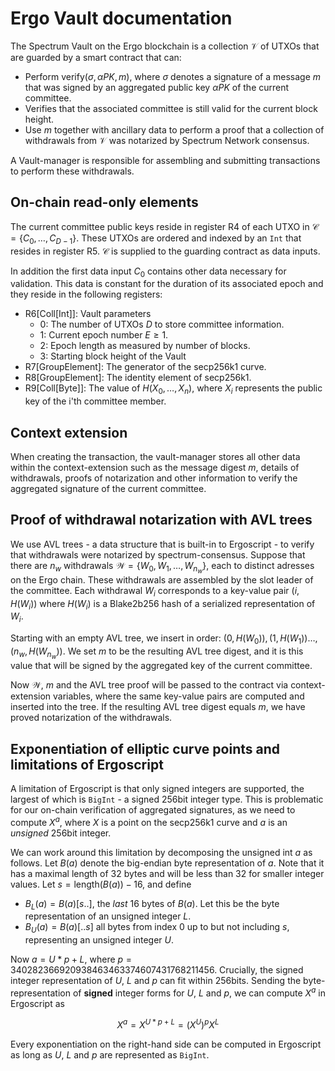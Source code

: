 # Ergo Vault documentation

The Spectrum Vault on the Ergo blockchain is a collection $\mathcal{V}$ of
UTXOs that are guarded by a smart contract that can:
 - Perform $\text{verify}(\sigma, \alpha PK, m)$, where $\sigma$ denotes a
   signature of a message $m$ that was signed by an aggregated public key
   $\alpha PK$ of the current committee.
 - Verifies that the associated committee is still valid for the current block
   height.
 - Use $m$ together with ancillary data to perform a proof that a collection of
   withdrawals from $\mathcal{V}$ was notarized by Spectrum Network consensus.

A Vault-manager is responsible for assembling and submitting transactions to
perform these withdrawals.

## On-chain read-only elements

The current committee public keys reside in register R4 of each UTXO in
$\mathcal{C} = \{C_0, \dots, C_{D-1}\}$. These UTXOs are ordered and indexed by
an `Int` that resides in register R5. $\mathcal{C}$ is supplied to the guarding
contract as data inputs.

In addition the first data input $C_0$ contains other data necessary for
validation. This data is constant for the duration of its associated epoch and
they reside in the following registers:
 - R6[Coll[Int]]: Vault parameters
     - 0: The number of UTXOs $D$ to store committee information.
     - 1: Current epoch number $E \ge 1$.
     - 2: Epoch length as measured by number of blocks.
     - 3: Starting block height of the Vault 
 - R7[GroupElement]: The generator of the secp256k1 curve.
 - R8[GroupElement]: The identity element of secp256k1.
 - R9[Coll[Byte]]: The value of $H(X_0, \dots, X_n)$, where $X_i$ represents
   the public key of the i'th committee member.

## Context extension

When creating the transaction, the vault-manager stores all other data within
the context-extension such as the message digest $m$, details of withdrawals,
proofs of notarization and other information to verify the aggregated signature
of the current committee.

## Proof of withdrawal notarization with AVL trees

We use AVL trees - a data structure that is built-in to Ergoscript - to verify
that withdrawals were notarized by spectrum-consensus. Suppose that there are
$n_w$ withdrawals $\mathcal{W} = \{W_0, W_1, \dots, W_{n_w}\}$, each to
distinct adresses on the Ergo chain. These withdrawals are assembled by the
slot leader of the committee. Each withdrawal $W_i$ corresponds to a key-value
pair $(i, H(W_i))$ where $H(W_i)$ is a Blake2b256 hash of a serialized
representation of $W_i$.

Starting with an empty AVL tree, we insert in order: $(0,H(W_0)), (1,
H(W_1))\dots, (n_w, H(W_{n_w}))$. We set $m$ to be the resulting AVL tree
digest, and it is this value that will be signed by the aggregated key of the
current committee.

Now $\mathcal{W}$, $m$ and the AVL tree proof will be passed to the contract
via context-extension variables, where the same key-value pairs are computed
and inserted into the tree. If the resulting AVL tree digest equals $m$, we
have proved notarization of the withdrawals.


## Exponentiation of elliptic curve points and limitations of Ergoscript

A limitation of Ergoscript is that only signed integers are supported, the
largest of which is `BigInt` - a signed 256bit integer type. This is problematic
for our on-chain verification of aggregated signatures, as we need to compute
  $X^a$, where $X$ is a point on the secp256k1 curve and $a$ is an *unsigned*
  256bit integer.

We can work around this limitation by decomposing the unsigned int $a$ as
follows. Let $B(a)$ denote the big-endian byte representation of $a$. Note that
it has a maximal length of 32 bytes and will be less than 32 for smaller
integer values. Let $s = \text{length}(B(a)) - 16$, and define

 - $B_L(a) = B(a)[s..]$, the *last* 16 bytes of $B(a)$. Let this be the byte
   representation of an unsigned integer $L$.
 - $B_U(a) = B(a)[..s]$ all bytes from index 0 up to but not including $s$, representing
 an unsigned integer $U$.
 
Now $a = U *p + L$, where $p = 340282366920938463463374607431768211456$.
Crucially, the signed integer representation of $U$, $L$ and $p$ can fit within
256bits. Sending the byte-representation of **signed** integer forms for $U$, $L$
and $p$, we can compute $X^a$ in Ergoscript as

$$ X^a = X^{U*p + L} = (X^U)^pX^L$$

Every exponentiation on the right-hand side can be computed in Ergoscript as
long as $U$, $L$ and $p$ are represented as `BigInt`.

